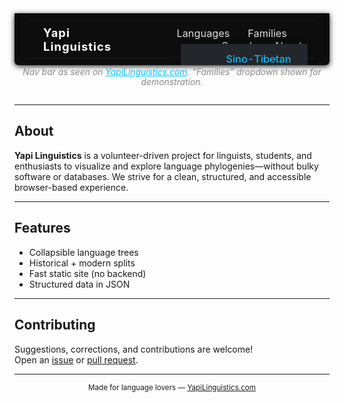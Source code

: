 <!-- NAVBAR MOCKUP: Matches site style -->
<div align="center" style="margin-bottom: 2em;">
  <table width="100%" style="background:#0d0d0d;color:#fff;border-radius:0 0 6px 6px;box-shadow:0 2px 8px #222;padding:.7rem 1.5rem;max-width:1000px;margin:auto;border-spacing:0;">
    <tr>
      <td align="left" style="font-weight:700;font-size:1.15rem;padding:0.4em 2em 0.4em 1.2em;letter-spacing:1px;">
        Yapi Linguistics
      </td>
      <td align="right" style="padding:0.4em 1.2em 0.4em 2em;font-size:1.02rem;">
        <a href="#" style="color:#fff;opacity:.85;text-decoration:none;margin-right:1.5em;">Languages</a>
        <span style="position:relative;">
          <a href="#" style="color:#fff;opacity:.85;text-decoration:none;margin-right:1.5em;">Families</a>
          <!-- Static dropdown mockup for Families (optional) -->
          <span style="display:block;position:absolute;right:-0.5em;top:1.7em;background:#23272c;border-radius:0 0 8px 8px;box-shadow:0 6px 18px #0003;padding:0.7em 1.6em;z-index:5;min-width:150px;">
            <a href="https://yapilinguistics.com/Sino-Tibetan/" style="display:block;color:#00bfff;text-decoration:none;font-weight:500;padding:2px 0;">Sino-Tibetan</a>
            <a href="https://www.yapilinguistics.com/Indo-European/" style="display:block;color:#00bfff;text-decoration:none;font-weight:500;padding:2px 0;">Indo-European</a>
            <a href="https://www.yapilinguistics.com/Japonic/" style="display:block;color:#00bfff;text-decoration:none;font-weight:500;padding:2px 0;">Japonic</a>
            <span style="display:block;color:#bbb;font-size:.96em;padding:2px 0;">More coming soon…</span>
          </span>
        </span>
        <a href="#" style="color:#fff;opacity:.85;text-decoration:none;margin-right:1.5em;">Search</a>
        <a href="#" style="color:#fff;opacity:.85;text-decoration:none;">About</a>
      </td>
    </tr>
  </table>
  <div style="color:#888;font-size:0.99em;margin-top:3px;">
    <em>Nav bar as seen on <a href="https://yapilinguistics.com" style="color:#00bfff;">YapiLinguistics.com</a>. “Families” dropdown shown for demonstration.</em>
  </div>
</div>

---

## About

**Yapi Linguistics** is a volunteer-driven project for linguists, students, and enthusiasts to visualize and explore language phylogenies—without bulky software or databases.
We strive for a clean, structured, and accessible browser-based experience.

---

## Features

-  Collapsible language trees
-  Historical + modern splits
-  Fast static site (no backend)
-  Structured data in JSON

---

## Contributing

Suggestions, corrections, and contributions are welcome!  
Open an [issue](https://github.com/teydrin/YapiLinguistics/issues) or [pull request](https://github.com/teydrin/YapiLinguistics/pulls).

---

<div align="center">
  <sub>
    Made for language lovers — <a href="https://yapilinguistics.com">YapiLinguistics.com</a>
  </sub>
</div>
